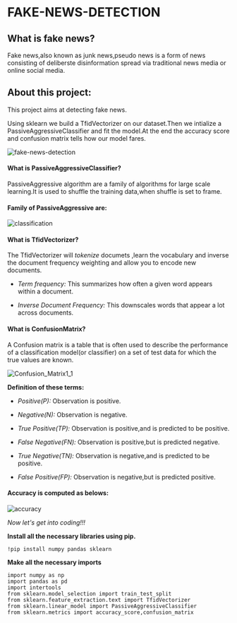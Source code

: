 # FAKE-NEWS-DETECTION

## What is fake news?
 Fake news,also known as junk news,pseudo news is a form of news consisting of deliberste disinformation spread via traditional news media or online social media.
 
## About this project:
 This project aims at detecting fake news.
 
 Using sklearn  we build a TfidVectorizer on our dataset.Then we intialize a PassiveAggressiveClassifier and fit the model.At the end the accuracy score and confusion matrix tells
 how our model fares.
 
 ![fake-news-detection](https://user-images.githubusercontent.com/67892708/87383431-d8c91d00-c5b6-11ea-9d07-e47afe96f7f3.jpg)
 
#### **What is PassiveAggressiveClassifier?**
 
  PassiveAggressive algorithm are a family of algorithms for large scale learning.It is used to shuffle the training data,when shuffle is set to frame.
   
#### **Family of PassiveAggressive are:**
 
 ![classification](https://user-images.githubusercontent.com/67892708/87384293-00b98000-c5b9-11ea-9593-92f67fd2d651.png)
 
#### **What is TfidVectorizer?**
 
  The TfidVectorizer will *tokenize* documets ,learn the vocabulary and inverse the document frequency weighting and allow you to encode new documents.
   
   + *Term frequency:* This summarizes how often a given word appears within a document.
   
   + *Inverse Document Frequency:* This downscales words that appear a lot across documents.
   
#### **What is ConfusionMatrix?**
   A Confusion matrix  is a table that is often used to describe the performance of a classification model(or classifier) on a set of test data for which the true values are known. 
  
![Confusion_Matrix1_1](https://user-images.githubusercontent.com/67892708/87385285-555dfa80-c5bb-11ea-9674-6dc3a1b7da46.png)

**Definition of these terms:**

  + *Positive(P):* Observation is positive.
  
  + *Negative(N):* Observation is negative.
  
  + *True Positive(TP):* Observation is positive,and is predicted to be positive.
  
  + *False Negative(FN):* Observation is positive,but is predicted negative.
  
  + *True Negative(TN):* Observation is negative,and is predicted to be positive.
  
  + *False Positive(FP):* Observation is negative,but is predicted positive.
  
#### **Accuracy is computed as belows:**

![accuracy](https://user-images.githubusercontent.com/67892708/87388253-11222880-c5c2-11ea-8d6c-42e14bd8dd0b.png)

*Now let's get into coding!!!*

**Install all the necessary libraries using pip.**

```
!pip install numpy pandas sklearn
```
**Make all the necessary imports**

```
import numpy as np
import pandas as pd
import intertools
from sklearn.model_selection import train_test_split
from sklearn.feature_extraction.text import TfidVectorizer
from sklearn.linear_model import PassiveAggressiveClassifier
from sklearn.metrics import accuracy_score,confusion_matrix
```






 
